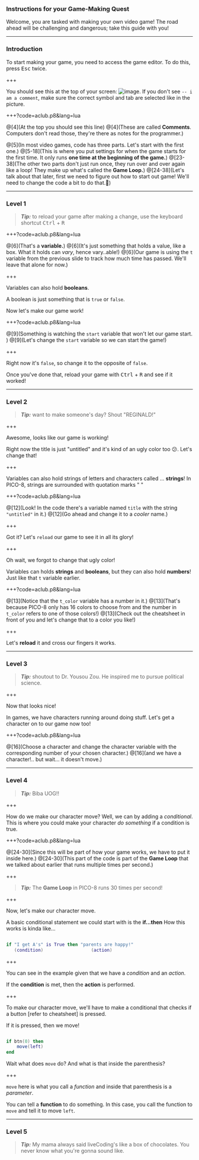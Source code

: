 ### Instructions for your Game-Making Quest

Welcome, you are tasked with making your own video game!
The road ahead will be challenging and dangerous; take this guide with you!

---

### Introduction


To start making your game, you need to access the game editor. To do this, press <kbd>Esc</kbd> twice. 

+++

You should see this at the top  of your screen: 
![image](https://cdn.discordapp.com/attachments/225825116888498176/375579230420860928/unknown.png). 
If you don't see `-- i am a comment`, make sure the correct symbol and tab are selected like in the picture.

+++?code=aclub.p8&lang=lua

@[4](At the top you should see this line)
@[4](These are called **Comments**. Computers don't read those, they're there as notes for the programmer.)

@[5](In most video games, code has three parts. Let's start with the first one.)
@[5-18](This is where you put settings for when the game starts for the first time. It only runs  **one time at the beginning of the game.**)
@[23-38](The other two parts don't just run once, they run over and over again like a loop! They make up what's called the **Game Loop.**)
@[24-38](Let's talk about that later, first we need to figure out how to start out game! We'll need to change the code a bit to do that.🙂)

---

### Level 1

> **_Tip:_** to reload your game after making a change, use the keyboard shortcut <kbd>Ctrl</kbd> + <kbd>R</kbd>

+++?code=aclub.p8&lang=lua

@[6](That's a **variable.**)
@[6](It's just something that holds a value, like a box. What it holds can _vary_, hence vary..able!)
@[6](Our game is using the `t` variable from the previous slide to track how much time has passed. We'll leave that alone for now.)

+++

Variables can also hold **booleans**. 

A boolean is just something that is `true` or `false`.

Now let's make our game work! 

+++?code=aclub.p8&lang=lua

@[9](Something is watching the `start` variable that won't let our game start. )
@[9](Let's change the `start` variable so we can start the game!)

+++

Right now it's `false`, so change it to the opposite of `false`.

Once you've done that, reload your game with <kbd>Ctrl</kbd> + <kbd>R</kbd> and see if it worked!

---

### Level 2

> **_Tip:_** want to make someone's day? Shout "REGINALD!"

+++

Awesome, looks like our game is working!

Right now the title is just "untitled" and it's kind of an ugly color too 😕. Let's change that!

+++

Variables can also hold strings of letters and characters called ... **strings**! In PICO-8, strings are surrounded with quotation marks " " 

+++?code=aclub.p8&lang=lua

@[12](Look! In the code there's a variable named `title` with the string `"untitled"` in it.)
@[12](Go ahead and change it to a *cooler* name.)

+++

Got it? Let's `reload` our game to see it in all its glory!

+++

Oh wait, we forgot to change that ugly color!

Variables can holds **strings** and **booleans**, but they can also hold **numbers**! Just like that `t` variable earlier.

+++?code=aclub.p8&lang=lua

@[13](Notice that the `t_color` variable has a number in it.)
@[13](That's because PICO-8 only has 16 colors to choose from and the number in `t_color` refers to one of those colors!)
@[13](Check out the cheatsheet in front of you and let's change that to a color you like!)

+++

Let's **reload** it and cross our fingers it works. 

---

### Level 3

> **_Tip:_** shoutout to Dr. Yousou Zou. He inspired me to pursue political science.

+++

Now that looks nice!

In games, we have characters running around doing stuff. Let's get a character on to our game now too!

+++?code=aclub.p8&lang=lua

@[16](Choose a character and change the character variable with the corresponding number of your chosen character.)
@[16](and we have a character!.. but wait... it doesn't move.)

---

### Level 4

> **_Tip:_** Biba UOG!!

+++

How do we make our character move? Well, we can by adding a *conditional*. This is where you could make your character *do something* if a condition is true.

+++?code=aclub.p8&lang=lua

@[24-30](Since this will be part of how your game works, we have to put it inside here.)
@[24-30](This part of the code is part of the **Game Loop** that we talked about earlier that runs multiple times per second.)

+++

> **_Tip:_** The **Game Loop** in PICO-8 runs 30 times per second!

+++

Now, let's make our character move.

A basic conditional statement we could start with is the **if...then** How this works is kinda like...

```lua

if "I get A's" is True then "parents are happy!"
   (condition)                  (action)

 ```

+++

You can see in the example given that we have a *condition* and an *action*. 

If the **condition** is met, then the **action** is performed. 

+++

 To make our character move, we'll have to make a conditional that checks if a button [refer to cheatsheet] is pressed.

 If it is pressed, then we move!

```lua

if btn(0) then
	move(left)
end
```

Wait what does `move` do? And what is that inside the parenthesis?

+++

`move` here is what you call a *function* and inside that parenthesis is a *parameter*. 

You can tell a **function** to do something. In this case, you call the function to `move` and tell it to move `left`.

---

### Level 5

> **_Tip:_** My mama always said liveCoding's like a box of chocolates. You never know what you're gonna sound like.

